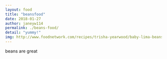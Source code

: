 ```yaml
---
layout: food
title: "beansfood"
date: 2018-01-27
author: janeyw114
permalink: ./beans-food/
detail: "yummy!"
img: http://www.foodnetwork.com/recipes/trisha-yearwood/baby-lima-beans-butterbeans-recipe-2116626
---
```


beans are great
